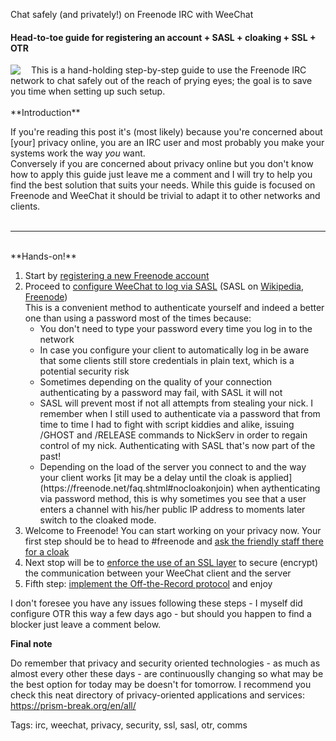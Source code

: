 Chat safely (and privately!) on Freenode IRC with WeeChat

<h4>Head-to-toe guide for registering an account + SASL + cloaking + SSL + OTR</h4>

<img src="https://raw.githubusercontent.com/i90rr/i90rr.github.io/master/resources/img/weechat.png" border="0"  align="left" style="margin-right: 17px">
This is a hand-holding step-by-step guide to use the Freenode IRC network to chat safely out of the reach of prying eyes; the goal is to save you time when setting up such setup.
<br><br>
**Introduction**

If you're reading this post it's (most likely) because you're concerned about [your] privacy online, you are an IRC user and most probably you make your systems work the way _you_ want.
<br>Conversely if you are concerned about privacy online but you don't know how to apply this guide just leave me a comment and I will try to help you find the best solution that suits your needs.
While this guide is focused on Freenode and WeeChat it should be trivial to adapt it to other networks and clients.
<br><br>

----

<br>
**Hands-on!**

1. Start by [registering a new Freenode account](https://freenode.net/faq.shtml#nicksetup)
2. Proceed to [configure WeeChat to log via SASL](https://www.weechat.org/files/doc/stable/weechat_user.en.html#irc_sasl_authentication) (SASL on [Wikipedia](https://en.wikipedia.org/wiki/Simple_Authentication_and_Security_Layer), [Freenode]( https://freenode.net/sasl/))
<br>This is a convenient method to authenticate yourself and indeed a better one than using a password most of the times because:
    <ul>
    <li>You don't need to type your password every time you log in to the network</li>
    <li>In case you configure your client to automatically log in be aware that some clients still store credentials in plain text, which is a potential security risk</li>
    <li>Sometimes depending on the quality of your connection authenticating by a password may fail, with SASL it will not</li>
    <li>SASL will prevent most if not all attempts from stealing your nick. I remember when I still used to authenticate via a password that from time to time I had to fight with script kiddies and alike, issuing /GHOST and /RELEASE commands to NickServ in order to regain control of my nick. Authenticating with SASL that's now part of the past!</li>
    <li>Depending on the load of the server you connect to and the way your client works [it may be a delay until the cloak is applied](https://freenode.net/faq.shtml#nocloakonjoin) when aythenticating via password method, this is why sometimes you see that a user enters a channel with his/her public IP address to moments later switch to the cloaked mode.
    </ul>
3. Welcome to Freenode! You can start working on your privacy now. Your first step should be to head to #freenode and [ask the friendly staff there for a cloak](https://freenode.net/faq.shtml#cloaks)
4. Next stop will be to [enforce the use of an SSL layer](https://weechat.org/files/doc/weechat_faq.en.html#irc_ssl_freenode) to secure (encrypt) the communication between your WeeChat client and the server
5. Fifth step: [implement the Off-the-Record protocol](https://github.com/mmb/weechat-otr) and enjoy

I don't foresee you have any issues following these steps - I myself did configure OTR this way a few days ago - but should you happen to find a blocker just leave a comment below.

**Final note**

Do remember that privacy and security oriented technologies - as much as almost every other these days - are continuouslly changing so what may be the best option for today may be doesn't for tomorrow.
I recommend you check this neat directory of privacy-oriented applications and services: https://prism-break.org/en/all/

Tags: irc, weechat, privacy, security, ssl, sasl, otr, comms
